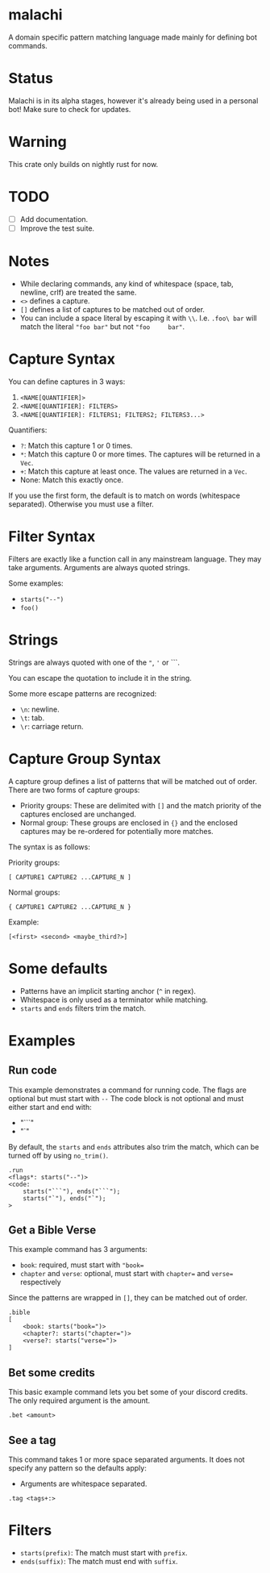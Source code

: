 # malachi
A domain specific pattern matching language made mainly for defining bot commands.

# Status
Malachi is in its alpha stages, however it's already being used in a personal bot!
Make sure to check for updates.

# Warning
This crate only builds on nightly rust for now.

# TODO
-	[ ] Add documentation.
-	[ ] Improve the test suite.

# Notes
-	While declaring commands, any kind of whitespace (space, tab, newline, crlf) are treated the same.
-	`<>` defines a capture.
-	`[]` defines a list of captures to be matched out of order.
-	You can include a space literal by escaping it with `\\`. I.e. `.foo\ bar` will match the literal `"foo bar"` but not `"foo     bar"`.

# Capture Syntax
You can define captures in 3 ways:

1.	`<NAME[QUANTIFIER]>`
2.	`<NAME[QUANTIFIER]: FILTERS>`
3.	`<NAME[QUANTIFIER]: FILTERS1; FILTERS2; FILTERS3...>`

Quantifiers:
-	`?`: Match this capture 1 or 0 times.
-	`*`: Match this capture 0 or more times. The captures will be returned in a `Vec`.
-	`+`: Match this capture at least once. The values are returned in a `Vec`.
-	None: Match this exactly once.

If you use the first form, the default is to match on words (whitespace separated).
Otherwise you must use a filter.

# Filter Syntax
Filters are exactly like a function call in any mainstream language.
They may take arguments.
Arguments are always quoted strings.

Some examples:

-	`starts("--")`
-	`foo()`

# Strings
Strings are always quoted with one of the `"`, `'` or `\``.

You can escape the quotation to include it in the string.

Some more escape patterns are recognized:

-	`\n`: newline.
-	`\t`: tab.
-	`\r`: carriage return.

# Capture Group Syntax
A capture group defines a list of patterns that will be matched out of order.
There are two forms of capture groups:
-	Priority groups: These are delimited with `[]` and the match priority of the captures enclosed are unchanged.
-	Normal group: These groups are enclosed in `{}` and the enclosed captures may be re-ordered for potentially more matches.

The syntax is as follows:

Priority groups:
```
[ CAPTURE1 CAPTURE2 ...CAPTURE_N ]
```

Normal groups:
```
{ CAPTURE1 CAPTURE2 ...CAPTURE_N }
```

Example:

```
[<first> <second> <maybe_third?>]
```

# Some defaults
-	Patterns have an implicit starting anchor (`^` in regex).
-	Whitespace is only used as a terminator while matching.
-	`starts` and `ends` filters trim the match.

# Examples
## Run code
This example demonstrates a command for running code.
The flags are optional but must start with `--`
The code block is not optional and must either start and end with:
-	"\`\`\`"
-	"\`"

By default, the `starts` and `ends` attributes also trim the match, which can be turned off by using `no_trim()`.

```
.run
<flags*: starts("--")>
<code:
	starts("```"), ends("```");
	starts("`"), ends("`");
>
```

## Get a Bible Verse
This example command has 3 arguments:
-	`book`: required, must start with `"book=`
-	`chapter` and `verse`: optional, must start with `chapter=` and `verse=` respectively

Since the patterns are wrapped in `[]`, they can be matched out of order.

```
.bible
[
	<book: starts("book=")>
	<chapter?: starts("chapter=")>
	<verse?: starts("verse=")>
]
```

## Bet some credits
This basic example command lets you bet some of your discord credits.
The only required argument is the amount.

```
.bet <amount>
```

## See a tag
This command takes 1 or more space separated arguments.
It does not specify any pattern so the defaults apply:
-	Arguments are whitespace separated.

```
.tag <tags+:>
```

# Filters

-	`starts(prefix)`: The match must start with `prefix`.
-	`ends(suffix)`: The match must end with `suffix`.
